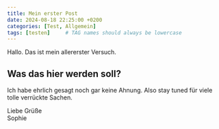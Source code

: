 ```yaml
---
title: Mein erster Post
date: 2024-08-18 22:25:00 +0200
categories: [Test, Allgemein]
tags: [testen]     # TAG names should always be lowercase
---
```

Hallo. Das ist mein allererster Versuch.

## Was das hier werden soll?

Ich habe ehrlich gesagt noch gar keine Ahnung. Also stay tuned für viele tolle verrückte Sachen.

Liebe Grüße  
Sophie 

